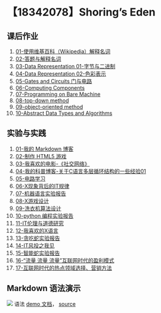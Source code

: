 # 【18342078】Shoring’s Eden

## 课后作业

1. [01-使用维基百科（Wikipedia）解释名词](hw01)
2. [02-答题与解释名词](hw02)
3. [03-Data Representation 01-字节与二进制](hw03)
4. [04-Data Representation 02-色彩表示](hw04)
5. [05-Gates and Circuits 门与电路](hw05)
6. [06-Computing Components ](hw06)
7. [07-Programming on Bare Machine](hw07)
8. [08-top-down method](hw08)
7. [09-object-oriented method](hw09)
8. [10-Abstract Data Types
and Algorithms](hw10)

## 实验与实践

1. [01-我的 Markdown 博客](lab01)
2. [02-制作 HTML5 游戏](lab02)
3. [03-我喜欢的电影-《社交网络》](lab03)
4. [04-我的科普博客-关于C语言多层循环结构的一些经验01](lab04)
5. [05-电路学习](lab05)
6. [06-X现象背后的IT规律](lab06)
7. [07-机器语言实验报告](lab07)
8. [08-X游戏设计](lab08)
9. [09-洗衣机算法设计](lab09)
10. [10-python 编程实验报告](lab10)
11. [11-IT伦理与道德研究](lab11)
12. [12-我喜欢的X语言](lab12)
13. [13-贪吃蛇实验报告](lab13)
14. [14-IT风投之我见](lab14)
15. [15-智能蛇实验报告](lab15)
16. [16-“流量 流量 流量”互联网时代的盈利模式](lab16)
17. [17-互联网时代的热点领域选择、营销方法](lab17)


## Markdown 语法演示

![](images/exclamation.png) 语法 [demo 文档](demo)， [source](https://github.com/sysu-swi/homework/blob/gh-pages/demo.md)



